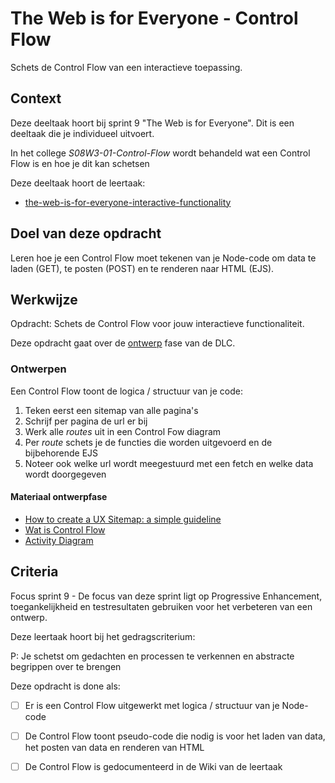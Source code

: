 
# The Web is for Everyone - Control Flow

Schets de Control Flow van een interactieve toepassing. 

## Context

Deze deeltaak hoort bij sprint 9 "The Web is for Everyone". Dit is een deeltaak die je individueel uitvoert.

In het college _S08W3-01-Control-Flow_ wordt behandeld wat een Control Flow is en hoe je dit kan schetsen

Deze deeltaak hoort de leertaak:
- [
the-web-is-for-everyone-interactive-functionality](https://github.com/fdnd-task/the-web-is-for-everyone-interactive-functionality) 



## Doel van deze opdracht

Leren hoe je een Control Flow moet tekenen van je Node-code om data te laden (GET), te posten (POST) en te renderen naar HTML (EJS).



## Werkwijze

Opdracht: Schets de Control Flow voor jouw interactieve functionaliteit.

Deze opdracht gaat over de [ontwerp](#ontwerpen) fase van de DLC.


### Ontwerpen

Een Control Flow toont de logica / structuur van je code:

1. Teken eerst een sitemap van alle pagina's
2. Schrijf per pagina de url er bij
3. Werk alle _routes_ uit in een Control Fow diagram
4. Per _route_ schets je de functies die worden uitgevoerd en de bijbehorende EJS
5. Noteer ook welke url wordt meegestuurd met een fetch en welke data wordt doorgegeven


#### Materiaal ontwerpfase

- [How to create a UX Sitemap: a simple guideline](https://uxdesign.cc/how-to-create-a-ux-sitemap-a-simple-guideline-8786c16f85c1)
- [Wat is Control Flow](https://en.wikipedia.org/wiki/Control_flow)
- [Activity Diagram](http://agilemodeling.com/style/activityDiagram.htm)



## Criteria

Focus sprint 9 - De focus van deze sprint ligt op Progressive Enhancement, toegankelijkheid en testresultaten gebruiken voor het verbeteren van een ontwerp.

Deze leertaak hoort bij het gedragscriterium:

P: Je schetst om gedachten en processen te verkennen en abstracte begrippen over te brengen

Deze opdracht is done als:

- [ ] Er is een Control Flow uitgewerkt met logica / structuur van je Node-code
- [ ] De Control Flow toont pseudo-code die nodig is voor het laden van data, het posten van data en renderen van HTML
- [ ] De Control Flow is gedocumenteerd in de Wiki van de leertaak



